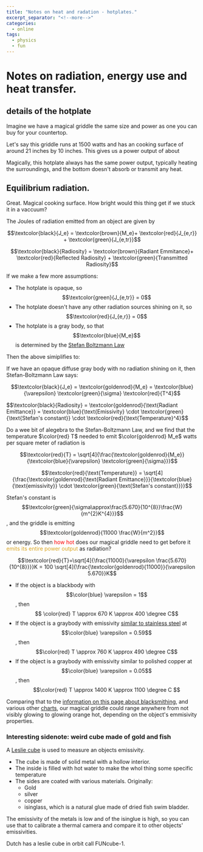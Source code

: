 ```yaml
---
title: "Notes on heat and radation - hotplates."
excerpt_separator: "<!--more-->"
categories:
  - online
tags:
  - physics
  - fun
---
```


# Notes on radiation, energy use and heat transfer.

## details of the hotplate

Imagine we have a magical griddle the same size and power as one you can buy for your countertop.

Let's say this griddle runs at 1500 watts and has an cooking surface of around 21 inches by 10 inches. This gives us a power output of about 

Magically, this hotplate always has the same power output, typically heating the surroundings, and the bottom doesn't absorb or transmit any heat.

## Equilibrium radiation.

Great. Magical cooking surface. How bright would this thing get if we stuck it in a vaccuum?

The Joules of radiation emitted from an object are given by 

$$\textcolor{black}{J_e} = \textcolor{brown}{M_e}+ \textcolor{red}{J_{e,r}} + \textcolor{green}{J_{e,tr}}$$

$$\textcolor{black}{Radiosity} = \textcolor{brown}{Radiant Emmitance}+ \textcolor{red}{Reflected Radiosity} + \textcolor{green}{Transmitted Radiosity}$$

If we make a few more assumptions:

- The hotplate is opaque, so $$\textcolor{green}{J_{e,tr}} = 0$$
- The hotplate doesn't have any other radiation sources shining on it, so $$\textcolor{red}{J_{e,r}} = 0$$
- The hotplate is a gray body, so that $$\textcolor{blue}{M_e}$$ is determined by the [Stefan Boltzmann Law](https://en.wikipedia.org/wiki/Stefan%E2%80%93Boltzmann_law)

Then the above simiplifies to:

If we have an opaque diffuse gray body with no radiation shining on it, then Stefan-Boltzmann Law says:

$$\textcolor{black}{J_e} = \textcolor{goldenrod}{M_e} = \textcolor{blue}{\varepsilon} \textcolor{green}{\sigma}  \textcolor{red}{T^4}$$

$$\textcolor{black}{Radiosity} = \textcolor{goldenrod}{\text{Radiant Emittance}} = \textcolor{blue}{\text{Emissivity} \cdot \textcolor{green}{\text{Stefan's constant}} \cdot \textcolor{red}{\text{Temperature}^4}$$

Do a wee bit of alegebra to the Stefan-Boltzmann Law, and we find that the temperature $\color{red} T$ needed to emit $\color{goldenrod} M_e$ watts per square meter of radiation is 

$$\textcolor{red}{T} = \sqrt[4]{\frac{\textcolor{goldenrod}{M_e}}{\textcolor{blue}{\varepsilon} \textcolor{green}{\sigma}}}$$

$$\textcolor{red}{\text{Temperature}} = \sqrt[4]{\frac{\textcolor{goldenrod}{\text{Radiant Emittance}}}{\textcolor{blue}{\text{emissivity}}  \cdot \textcolor{green}{\text{Stefan's constant}}}}$$

Stefan's constant is $$\textcolor{green}{\sigma\approx\frac{5.670}{10^{8}}\frac{W}{m^{2}K^{4}}}$$, 
and the griddle is emitting $$\textcolor{goldenrod}{11000 \frac{W}{m^2}}$$ or energy. 
So then <span style="color:red">how hot</span> does our magical griddle need to get before it <span style="color:goldenrod">emits its entire power output</span> as radiation?

$$\textcolor{red}{T}=\sqrt[4]{\frac{11000}{\varepsilon \frac{5.670}{10^{8}}}}K = 100 \sqrt[4]{\frac{\textcolor{goldenrod}{11000}}{\varepsilon 5.670}}K$$

- If the object is a blackbody with $$\color{blue} \varepsilon = 1$$, then $$ \color{red} T \approx 670 K \approx 400 \degree C$$
- If the object is a graybody with emissivity [similar to stainless steel](https://www.thermoworks.com/emissivity-table) at $$\color{blue} \varepsilon = 0.59$$, then $$\color{red} T \approx 760 K \approx 490 \degree C$$
- If the object is a graybody with emissivity similar to polished copper at $$\color{blue} \varepsilon = 0.05$$, then $$\color{red} T \approx 1400 K \approx 1100 \degree C $$

Comparing that to the [information on this page about blacksmithing](https://www.giangrandi.org/optics/blackbody/blackbody.shtml), and various other [charts](https://en.wikipedia.org/wiki/Black-body_radiation), our magical griddle could range anywhere from not visibly glowing to glowing orange hot, depending on the object's emmisivity properties.


### Interesting sidenote: weird cube made of gold and fish

A [Leslie cube](https://en.wikipedia.org/wiki/Leslie_cube) is used to measure an objects emissivity.

- The cube is made of solid metal with a hollow interior.
- The inside is filled with hot water to make the whol thing some specific temperature
- The sides are coated with various materials. Originally:
    - Gold
    - silver
    - copper
    - isinglass, which is a natural glue made of dried fish swim bladder.

The emissivity of the metals is low and of the isinglue is high, so you can use that to calibrate a thermal camera and compare it to other objects' emissivities. 

Dutch has a leslie cube in orbit call FUNcube-1.

